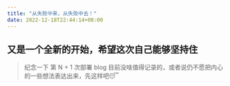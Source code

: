 ```yaml
---
title: "从失败中来，从失败中去！"
date: 2022-12-18T22:44:14+08:00
---
```


## 又是一个全新的开始，希望这次自己能够坚持住
> 纪念一下 第 N + 1 次部署 blog
目前没啥值得记录的，或者说仍不愿把内心的一些想法表达出来，先这样吧😴


